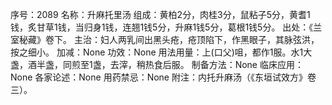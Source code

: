 序号：2089
名称：升麻托里汤
组成：黄柏2分，肉桂3分，鼠粘子5分，黄耆1钱，炙甘草1钱，当归身1钱，连翘1钱5分，升麻1钱5分，葛根1钱5分。
出处：《兰室秘藏》卷下。
主治：妇人两乳间出黑头疮，疮顶陷下，作黑眼子，其脉弦洪，按之细小。
加减：None
功效：None
用法用量：上(口父)咀，都作1服。水1大盏，酒半盏，同煎至1盏，去滓，稍热食后服。
制备方法：None
临床应用：None
各家论述：None
用药禁忌：None
附注：内托升麻汤（《东垣试效方》卷三）。
